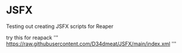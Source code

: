 # JSFX
Testing out creating JSFX scripts for Reaper

try this for reapack
'''
    https://raw.githubusercontent.com/D34dmeat/JSFX/main/index.xml
'''

